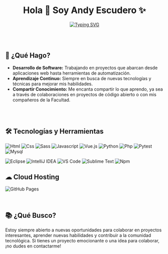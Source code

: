 <h1 align="center"><b>Hola 👋 Soy Andy Escudero ✨</b></h1>

<p align="center">
  <a href="https://github.com/DenverCoder1/readme-typing-svg">
    <img src="https://readme-typing-svg.herokuapp.com?font=Time+New+Roman&color=cyan&size=25&center=true&vCenter=true&width=600&height=100&lines=+Estudiante+Apasionado+Por+La+Programacion+;Cursando+Programacion+En+La+UTN..&hearts;" alt="Typing SVG">
  </a>
</p>

<br>
<br>

<h2>🚀 ¿Qué Hago?</h2>
<ul>
  <li><strong>Desarrollo de Software:</strong> Trabajando en proyectos que abarcan desde aplicaciones web hasta herramientas de automatización.</li>
  <li><strong>Aprendizaje Continuo:</strong> Siempre en busca de nuevas tecnologías y técnicas para mejorar mis habilidades.</li>
  <li><strong>Compartir Conocimiento:</strong> Me encanta compartir lo que aprendo, ya sea a través de colaboraciones en proyectos de código abierto o con mis compañeros de la Facultad.</li>
</ul>

<br>
<br>

<h2>🛠 Tecnologías y Herramientas</h2>

![Html](http://img.shields.io/badge/-Html-e24c27?style=flat-square&logo=html5&logoColor=white)
![Css](http://img.shields.io/badge/-Css-2a65f1?style=flat-square&logo=css3&logoColor=white)
![Sass](http://img.shields.io/badge/-Sass-cc6699?style=flat-square&logo=sass&logoColor=white)
![Javascript](http://img.shields.io/badge/-Javascript-fcd400?style=flat-square&logo=javascript&logoColor=black)
![Vue.js](http://img.shields.io/badge/-Vue.js-41b883?style=flat-square&logo=vue.js&logoColor=white)
![Python](http://img.shields.io/badge/-Python-346e9e?style=flat-square&logo=python&logoColor=white)
![Php](http://img.shields.io/badge/-Php-767bb3?style=flat-square&logo=php&logoColor=white)
![Pytest](http://img.shields.io/badge/-Pytest-white?style=flat-square&logo=pytest)
![Mysql](http://img.shields.io/badge/-Mysql-white?style=flat-square&logo=mysql)

![Eclipse](http://img.shields.io/badge/-Eclipse-41347e?style=flat-square&logo=eclipse&logoColor=white)
![IntelliJ IDEA](http://img.shields.io/badge/-IntelliJ%20IDEA-black?style=flat-square&logo=intellijidea&logoColor=white)
![VS Code](http://img.shields.io/badge/-VS%20Code-black?style=flat-square&logo=visualstudiocode&logoColor=3aa7f2)
![Sublime Text](http://img.shields.io/badge/-Sublime%20Text-484848?style=flat-square&logo=sublimetext)
![Npm](http://img.shields.io/badge/-Npm-white?style=flat-square&logo=npm&logoColor=white)



<h2>☁ Cloud Hosting</h2>
<p>
  <img src="https://img.shields.io/badge/GitHub%20Pages-%23327FC7.svg?style=for-the-badge&logo=github&logoColor=white" alt="GitHub Pages">
</p>
<br>
<h2>📚 ¿Qué Busco?</h2>
<p>Estoy siempre abierto a nuevas oportunidades para colaborar en proyectos interesantes, aprender nuevas habilidades y contribuir a la comunidad tecnológica. Si tienes un proyecto emocionante o una idea para colaborar, ¡no dudes en contactarme!</p>

